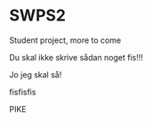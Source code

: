 SWPS2
=====

Student project, more to come



Du skal ikke skrive sådan noget fis!!!


Jo jeg skal så! 

fisfisfis

PIKE